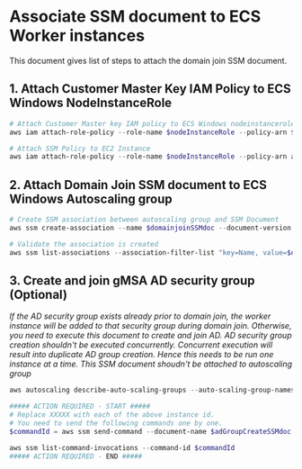 # Associate SSM document to ECS Worker instances
This document gives list of steps to attach the domain join SSM document.

## 1. Attach Customer Master Key IAM Policy to ECS Windows NodeInstanceRole
```powershell
# Attach Customer Master key IAM policy to ECS Windows nodeinstancerole.
aws iam attach-role-policy --role-name $nodeInstanceRole --policy-arn $CMKPolicyArn

# Attach SSM Policy to EC2 Instance
aws iam attach-role-policy --role-name $nodeInstanceRole --policy-arn arn:aws:iam::aws:policy/service-role/AmazonEC2RoleforSSM
```

## 2. Attach Domain Join SSM document to ECS Windows Autoscaling group
```powershell
# Create SSM association between autoscaling group and SSM Document
aws ssm create-association --name $domainjoinSSMdoc --document-version 1 --targets "Key=tag:aws:autoscaling:groupName,Values=$autoScalingGroup"

# Validate the association is created
aws ssm list-associations --association-filter-list "key=Name, value=$domainjoinSSMdoc"
```

## 3. Create and join gMSA AD security group (Optional)
*If the AD security group exists already prior to domain join, the worker instance will be added to that security group during domain join. Otherwise, you need to execute this document to create and join AD. AD security group creation shouldn't be executed concurrently. Concurrent execution will result into duplicate AD group creation. Hence this needs to be run one instance at a time. This SSM document shoudn't be attached to autoscaling group*

```powershell
aws autoscaling describe-auto-scaling-groups --auto-scaling-group-names $autoScalingGroup --query "AutoScalingGroups[*].Instances[*].InstanceId" --output text

##### ACTION REQUIRED - START #####
# Replace XXXXX with each of the above instance id.
# You need to send the following commands one by one.
$commandId = aws ssm send-command --document-name $adGroupCreateSSMdoc --targets "Key=InstanceIds, Values=XXXXX" --parameters "ADSecurityGroup=$gMSAADSecurityGroup" --query "Command.CommandId" --output text

aws ssm list-command-invocations --command-id $commandId
##### ACTION REQUIRED - END #####
```